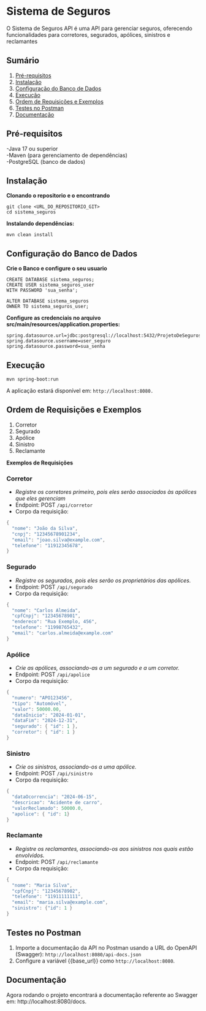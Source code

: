 # Sistema de Seguros
O Sistema de Seguros API é uma API para gerenciar seguros, oferecendo funcionalidades para corretores, segurados, apólices, sinistros e reclamantes

## Sumário
1. [Pré-requisitos](#pré-requisitos)  
2. [Instalação](#instalação)  
3. [Configuração do Banco de Dados](#configuração-do-banco-de-dados)  
4. [Execução](#execução)
5. [Ordem de Requisições e Exemplos](#ordem-de-requisições-e-exemplos)  
6. [Testes no Postman](#testes-no-postman)  
7. [Documentação](#documentação)

## Pré-requisitos
-Java 17 ou superior                                                                                                                       
-Maven (para gerenciamento de dependências)                            
-PostgreSQL (banco de dados)


## Instalação

**Clonando o repositorio e o encontrando**
```
git clone <URL_DO_REPOSITORIO_GIT>
cd sistema_seguros
```
**Instalando dependências:**
```
mvn clean install
```
## Configuração do Banco de Dados
**Crie o Banco e configure o seu usuario**
```
CREATE DATABASE sistema_seguros;
CREATE USER sistema_seguros_user
WITH PASSWORD 'sua_senha';

ALTER DATABASE sistema_seguros
OWNER TO sistema_seguros_user;
```

**Configure as credenciais no arquivo src/main/resources/application.properties:**
```
spring.datasource.url=jdbc:postgresql://localhost:5432/ProjetoDeSeguros
spring.datasource.username=user_seguro
spring.datasource.password=sua_senha
```
## Execução
```
mvn spring-boot:run
```
A aplicação estará disponível em: `http://localhost:8080.`

## Ordem de Requisições e Exemplos

1. Corretor
2. Segurado
3. Apólice
4. Sinistro
5. Reclamante

**Exemplos de Requisições** 


### **Corretor**
- *Registre os corretores primeiro, pois eles serão associados às apólices que eles gerenciam*
- Endpoint:
    POST `/api/corretor`
- Corpo da requisição:
```java
{
  "nome": "João da Silva",
  "cnpj": "12345678901234",
  "email": "joao.silva@example.com",
  "telefone": "11912345678",
}
```

### **Segurado**
- *Registre os segurados, pois eles serão os proprietários das apólices.*
- Endpoint:
    POST `/api/segurado`
- Corpo da requisição:
```java
{
  "nome": "Carlos Almeida",
  "cpfCnpj": "12345678901",
  "endereco": "Rua Exemplo, 456",
  "telefone": "11998765432",
  "email": "carlos.almeida@example.com"
}
```

### **Apólice**
- *Crie as apólices, associando-as a um segurado e a um corretor.*
- Endpoint:
    POST `/api/apolice`
- Corpo da requisição:
```java
{
  "numero": "APO123456",
  "tipo": "Automóvel",
  "valor": 50000.00,
  "dataInicio": "2024-01-01",
  "dataFim": "2024-12-31",
  "segurado": { "id": 1 },
  "corretor": { "id": 1 }
}
```

### **Sinistro**
- *Crie os sinistros, associando-os a uma apólice.*
- Endpoint:
    POST `/api/sinistro`
- Corpo da requisição:
```java
{
  "dataOcorrencia": "2024-06-15",
  "descricao": "Acidente de carro",
  "valorReclamado": 50000.0,
  "apolice": { "id": 1}
}
```

### **Reclamante**
- *Registre os reclamantes, associando-os aos sinistros nos quais estão envolvidos.*
- Endpoint:
    POST `/api/reclamante`
- Corpo da requisição:
```java
{
  "nome": "Maria Silva",
  "cpfCnpj": "12345678902",
  "telefone": "11911111111",
  "email": "maria.silva@example.com",
  "sinistro": {"id": 1 }
}
```
## **Testes no Postman**

1. Importe a documentação da API no Postman usando a URL do OpenAPI (Swagger): `http://localhost:8080/api-docs.json`
2. Configure a variável {{base_url}} como `http://localhost:8080`.

## **Documentação**

Agora rodando o projeto encontrará a documentação referente ao Swagger em: http://localhost:8080/docs.
